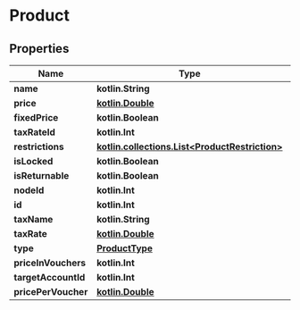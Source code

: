 
# Product

## Properties
Name | Type | Description | Notes
------------ | ------------- | ------------- | -------------
**name** | **kotlin.String** |  | 
**price** | [**kotlin.Double**](kotlin.Double.md) |  | 
**fixedPrice** | **kotlin.Boolean** |  | 
**taxRateId** | **kotlin.Int** |  | 
**restrictions** | [**kotlin.collections.List&lt;ProductRestriction&gt;**](ProductRestriction.md) |  | 
**isLocked** | **kotlin.Boolean** |  | 
**isReturnable** | **kotlin.Boolean** |  | 
**nodeId** | **kotlin.Int** |  | 
**id** | **kotlin.Int** |  | 
**taxName** | **kotlin.String** |  | 
**taxRate** | [**kotlin.Double**](kotlin.Double.md) |  | 
**type** | [**ProductType**](ProductType.md) |  | 
**priceInVouchers** | **kotlin.Int** |  |  [optional]
**targetAccountId** | **kotlin.Int** |  |  [optional]
**pricePerVoucher** | [**kotlin.Double**](kotlin.Double.md) |  |  [optional]



